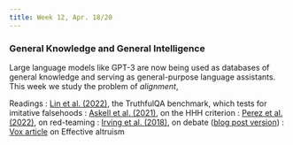 ```yaml
---
title: Week 12, Apr. 18/20
---
```


### General Knowledge and General Intelligence

Large language models like GPT-3 are now being used as databases of general knowledge and serving as general-purpose 
language 
assistants. This week we study the problem of _alignment_, 

Readings
: [Lin et al. (2022)](https://aclanthology.org/2022.acl-long.229/), the TruthfulQA benchmark, which tests for 
imitative falsehoods
: [Askell et al. (2021)](https://arxiv.org/abs/2112.00861), on the HHH criterion
: [Perez et al. (2022)](https://arxiv.org/abs/2202.03286), on red-teaming
: [Irving et al. (2018)](https://arxiv.org/abs/1805.00899), on debate ([blog post version](https://openai.com/research/debate))
: [Vox article](https://www.vox.com/future-perfect/2022/8/8/23150496/effective-altruism-sam-bankman-fried-dustin-moskovitz-billionaire-philanthropy-crytocurrency) on Effective altruism
